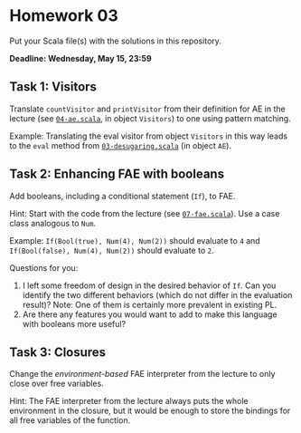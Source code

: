 # Homework 03

Put your Scala file(s) with the solutions in this repository.

**Deadline: Wednesday, May 15, 23:59**

## Task 1: Visitors

Translate `countVisitor` and `printVisitor` from their definition for AE in the lecture
(see [`04-ae.scala`](https://github.com/ps-tuebingen-courses/pl1-2019/blob/master/lecturenotes/04-ae.scala#L130),
in object `Visitors`) to one using pattern matching.

Example: Translating the eval visitor from object `Visitors` in this way leads to
the `eval` method from [`03-desugaring.scala`](https://github.com/ps-tuebingen-courses/pl1-2019/blob/master/lecturenotes/03-desugaring.scala#L18) (in object `AE`).

## Task 2: Enhancing FAE with booleans

Add booleans, including a conditional statement (`If`), to FAE.

Hint: Start with the code from the lecture (see [`07-fae.scala`](https://github.com/ps-tuebingen-courses/pl1-2019/blob/master/lecturenotes/07-fae.scala)).
Use a case class analogous to `Num`.

Example: `If(Bool(true), Num(4), Num(2))` should evaluate to `4` and `If(Bool(false), Num(4), Num(2))` should evaluate to `2`.

Questions for you:

1. I left some freedom of design in the desired behavior of `If`. Can you identify the two different behaviors (which do not differ in the evaluation result)? Note: One of them is certainly more prevalent in existing PL.
2. Are there any features you would want to add to make this language with booleans more useful?

## Task 3: Closures

Change the *environment-based* FAE interpreter from the lecture to only close
over free variables.

Hint: The FAE interpreter from the lecture always puts
the whole environment in the closure, but it would be enough
to store the bindings for all free variables of the function.
